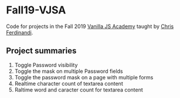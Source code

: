 # Fall19-VJSA
Code for projects in the Fall 2019 [Vanilla JS Academy](https://vanillajsacademy.com) taught by [Chris Ferdinandi](https://gomakethings.com/).

## Project summaries
01. Toggle Password visibility
02. Toggle the mask on multiple Password fields
03. Toggle the password mask on a page with multiple forms
04. Realtime character count of textarea content
05. Raltime word and caracter count for textarea content
